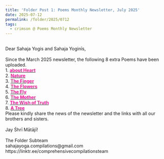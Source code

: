 ```yaml
---
title: 'Folder Post 1: Poems Monthly Newsletter, July 2025'
date: 2025-07-12
permalink: /folder/2025/0712
tags:
  - crimson @ Poems Monthly Newsletter
---
```


<p>
<br>
Dear Sahaja Yogis and Sahaja Yoginīs,<br>
<br>
Since the March 2025 newsletter, the following 8 extra Poems have been uploaded.<br>
1. <a href="https://seven-teams.github.io/folder/1999-0709-BC"> <font color="DeepPink"><b>about Heart</b></font></a><br>
2. <a href="https://seven-teams.github.io/folder/1997-98-ST-Nature"> <font color="DeepPink"><b>Nature</b></font></a><br>
3. <a href="https://seven-teams.github.io/folder/1999-0709-DR-The-Finger"> <font color="DeepPink"><b>The Finger</b></font></a><br>
4. <a href="https://seven-teams.github.io/folder/1999-1005-AL-The-Flowers"> <font color="DeepPink"><b>The Flowers</b></font></a><br>
5. <a href="https://seven-teams.github.io/folder/1997-98-ST-Fly"> <font color="DeepPink"><b>The Fly</b></font></a><br>
6. <a href="https://seven-teams.github.io/folder/1997-98-PM-The-Mother"> <font color="DeepPink"><b>The Mother</b></font></a><br>
7. <a href="https://seven-teams.github.io/folder/1999-1005-AL-The-Wish-of_Rruth"> <font color="DeepPink"><b>The Wish of Truth</b></font></a><br>
8. <a href="https://seven-teams.github.io/folder/1997-98-MP-A-Tree"> <font color="DeepPink"><b>A Tree</b></font></a><br>
Please kindly share the news of the newsletter and the links with all our brothers and sisters.<br>
<br>
Jay Śhrī Mātājī!<br>
<br>
The Folder Subteam<br>
sahajayoga.compilations@gmail.com<br>
https://linktr.ee/comprehensivecompilationsteam<br>
</p>